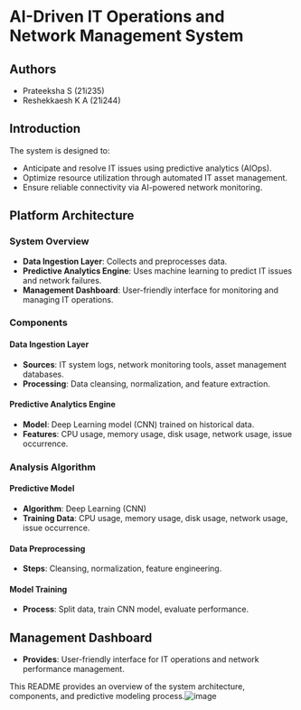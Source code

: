 # AI-Driven IT Operations and Network Management System

## Authors
- Prateeksha S (21i235)
- Reshekkaesh K A (21i244)

## Introduction
The system is designed to:
- Anticipate and resolve IT issues using predictive analytics (AIOps).
- Optimize resource utilization through automated IT asset management.
- Ensure reliable connectivity via AI-powered network monitoring.

## Platform Architecture

### System Overview
- **Data Ingestion Layer**: Collects and preprocesses data.
- **Predictive Analytics Engine**: Uses machine learning to predict IT issues and network failures.
- **Management Dashboard**: User-friendly interface for monitoring and managing IT operations.

### Components

#### Data Ingestion Layer
- **Sources**: IT system logs, network monitoring tools, asset management databases.
- **Processing**: Data cleansing, normalization, and feature extraction.

#### Predictive Analytics Engine
- **Model**: Deep Learning model (CNN) trained on historical data.
- **Features**: CPU usage, memory usage, disk usage, network usage, issue occurrence.

### Analysis Algorithm

#### Predictive Model
- **Algorithm**: Deep Learning (CNN)
- **Training Data**: CPU usage, memory usage, disk usage, network usage, issue occurrence.

#### Data Preprocessing
- **Steps**: Cleansing, normalization, feature engineering.

#### Model Training
- **Process**: Split data, train CNN model, evaluate performance.

## Management Dashboard
- **Provides**: User-friendly interface for IT operations and network performance management.

This README provides an overview of the system architecture, components, and predictive modeling process.![image](https://github.com/user-attachments/assets/b07dc863-d823-4258-97ba-e1a2386d68f5)

